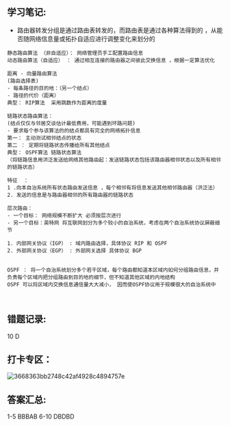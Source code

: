 ## 学习笔记:
- 路由器转发分组是通过路由表转发的，而路由表是通过各种算法得到的 ，从能否随网络信息量或拓扑自适应进行调整变化来划分的

```
静态路由算法 （非自适应）： 网络管理员手工配置路由信息
动态路由算法（自适应） ： 通过相互连接的路由器之间彼此交换信息 ，根据一定算法优化
```
```
距离 - 向量路由算法
(路由选择表)
- 每条路径的目的地：（另一个结点）
- 路径的代价（距离）
典型： RIP算法  采用跳数作为距离的度量
```
```
链路状态路由算法：
(结点仅仅与邻居交谈估计最低费用，可能遇到环路问题)
- 要求每个参与该算法的的结点都具有完全的网络拓扑信息
第一： 主动测试相邻结点的状态
第二 ： 定期将链路状态传播给所有其他结点
典型： OSPF算法 链路状态算法
（将链路信息用洪泛发送给网络其他路由起：发送链路状态包括该路由器相邻状态以及所有相邻的链路状态）

特征  ：
1 .向本自治系统所有状态路由发送信息 ，每个相邻有将信息发送其他相邻路由器（洪泛法）
2. 发送的信息是与路由器相邻的所有路由器的链路状态

```

```
层次路由：
- 一个目标： 网络规模不断扩大 必须按层次进行
- 另一个目标：英特网 将互联网划分为多个较小的自治系统，考虑在两个自治系统协议屏蔽细节

1. 内部网关协议（IGP） : 域内路由选择，具体协议 RIP 和 OSPF
2. 外部网关协议（EGP） : 外部网关选择 具体协议 BGP


OSPF ： 将一个自治系统划分多个若干区域，每个路由都知道本区域内如何分组路由信息，并负责每个区域内把分组路由到目的地的细节，但不知道其他区域的内地结构
OSPF 可以将区域内交换信息通信量大大减小， 因而使OSPF协议用于规模很大的自治系统中



```
## 错题记录:

10  D


## 打卡专区：
![3668363bb2748c42af4928c4894757e](https://user-images.githubusercontent.com/68007558/180634157-6da4832b-8ad2-4eec-ae2a-541c96957107.jpg)


## 答案汇总: 
1-5 BBBAB
6-10 DBDBD
